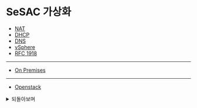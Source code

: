 # SeSAC 가상화

- [NAT](./summary/README.md/#nat-network-address-translation)
- [DHCP](./summary/README.md#dhcp-dynamic-host-configuration-protocol)
- [DNS](./summary/README.md#dns-domain-name-system)
- [vSphere](./summary/README.md#vsphere)
- [RFC 1918](./summary/README.md#rfc-1918)

---

- [On Premises](./summary/README.md#on-premises)

---

- [Openstack](./openstack/README.md#openstack-private-cloud)

<details><summary>되돌아보며</summary>

</details>
